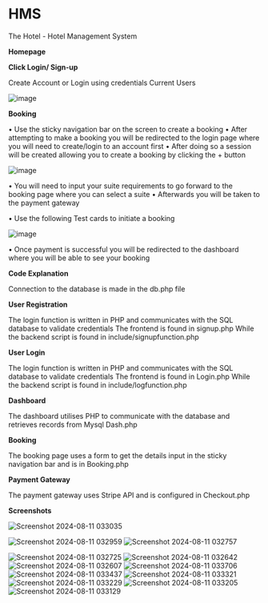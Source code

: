 # HMS
The Hotel - Hotel Management System

**Homepage**

**Click Login/ Sign-up**

Create Account or Login using credentials 
Current Users

![image](https://github.com/user-attachments/assets/95477a4e-8b3f-4b8f-830a-7285f2ce638a)

**Booking**

•	Use the sticky navigation bar on the screen to create a booking
•	After attempting to make a booking you will be redirected to the login page where you will need to create/login to an account first
•	After doing so a session will be created allowing you to create a booking by clicking the + button

![image](https://github.com/user-attachments/assets/e6d707ee-bea6-4c5a-a31c-8bd9d6d327c9)

 

•	You will need to input your suite requirements to go forward to the booking page where you can select a suite
•	Afterwards you will be taken to the payment gateway

•	Use the following Test cards to initiate a booking

![image](https://github.com/user-attachments/assets/7e90345c-0bb7-457e-99a8-a8e3d68400f4)

•	Once payment is successful you will be redirected to the dashboard where you will be able to see your booking


**Code Explanation**

Connection to the database is made in the db.php file

**User Registration**

The login function is written in PHP and communicates with the SQL database to validate credentials
The frontend is found in signup.php
While the backend script is found in include/signupfunction.php


**User Login**

The login function is written in PHP and communicates with the SQL database to validate credentials
The frontend is found in Login.php
While the backend script is found in include/logfunction.php


**Dashboard**

The dashboard utilises PHP to communicate with the database and retrieves records from Mysql
Dash.php

**Booking**

The booking page uses a form to get the details input in the sticky navigation bar and is in Booking.php

**Payment Gateway**

The payment gateway uses Stripe API and is configured in Checkout.php



**Screenshots**

![Screenshot 2024-08-11 033035](https://github.com/user-attachments/assets/57198410-b2e4-423c-b964-67d7e46b53a9)

![Screenshot 2024-08-11 032959](https://github.com/user-attachments/assets/ec7aa661-dee1-448f-a988-cc38a37b0cb9)
![Screenshot 2024-08-11 032757](https://github.com/user-attachments/assets/de26b145-e28c-4260-90c1-f9ea78905945)

![Screenshot 2024-08-11 032725](https://github.com/user-attachments/assets/af1079e5-def1-4969-812e-05bfef5d1a43)
![Screenshot 2024-08-11 032642](https://github.com/user-attachments/assets/038cb192-6985-406f-9866-1065cc074ae7)
![Screenshot 2024-08-11 032607](https://github.com/user-attachments/assets/17a5d21c-3f3e-4d3f-bfec-27088514a396)
![Screenshot 2024-08-11 033706](https://github.com/user-attachments/assets/128ca382-07c9-404b-a8c1-9acf6ee9c6df)
![Screenshot 2024-08-11 033437](https://github.com/user-attachments/assets/0aca8eb6-0a76-4289-afd5-b38080564d4e)
![Screenshot 2024-08-11 033321](https://github.com/user-attachments/assets/e1378289-4661-4a0a-8d5d-3533f13b3a05)
![Screenshot 2024-08-11 033229](https://github.com/user-attachments/assets/7f14dc27-0724-426c-bba9-2b4e215034df)
![Screenshot 2024-08-11 033205](https://github.com/user-attachments/assets/06163de6-f657-4f20-a8d7-18c445a84fc0)
![Screenshot 2024-08-11 033129](https://github.com/user-attachments/assets/f2248168-6643-4fdf-8a07-5f4986c44f7b)


